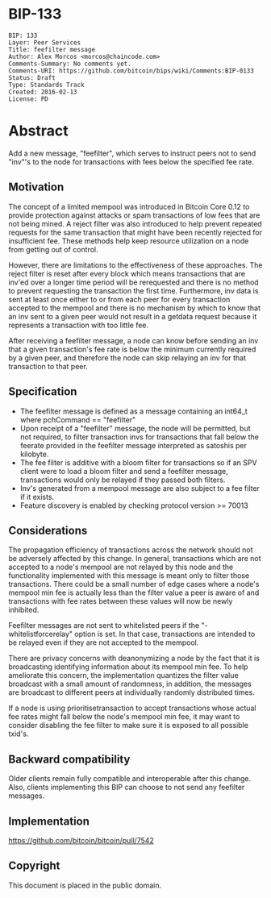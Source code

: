 # BIP-133

    BIP: 133
    Layer: Peer Services
    Title: feefilter message
    Author: Alex Morcos <morcos@chaincode.com>
    Comments-Summary: No comments yet.
    Comments-URI: https://github.com/bitcoin/bips/wiki/Comments:BIP-0133
    Status: Draft
    Type: Standards Track
    Created: 2016-02-13
    License: PD

# Abstract

Add a new message, "feefilter", which serves to instruct peers not to send "inv"'s to the node for transactions with fees below the specified fee rate.

## Motivation

The concept of a limited mempool was introduced in Bitcoin Core 0.12 to provide protection against attacks or spam transactions of low fees that are not being mined. A reject filter was also introduced to help prevent repeated requests for the same transaction that might have been recently rejected for insufficient fee. These methods help keep resource utilization on a node from getting out of control.

However, there are limitations to the effectiveness of these approaches.  The reject filter is reset after every block which means transactions that are inv'ed over a longer time period will be rerequested and there is no method to prevent requesting the transaction the first time.  Furthermore, inv data is sent at least once either to or from each peer for every transaction accepted to the mempool and there is no mechanism by which to know that an inv sent to a given peer would not result in a getdata request because it represents a transaction with too little fee.

After receiving a feefilter message, a node can know before sending an inv that a given transaction's fee rate is below the minimum currently required by a given peer, and therefore the node can skip relaying an inv for that transaction to that peer.

## Specification

- The feefilter message is defined as a message containing an int64_t where pchCommand == "feefilter"
- Upon receipt of a "feefilter" message, the node will be permitted, but not required, to filter transaction invs for transactions that fall below the feerate provided in the feefilter message interpreted as satoshis per kilobyte.
- The fee filter is additive with a bloom filter for transactions so if an SPV client were to load a bloom filter and send a feefilter message, transactions would only be relayed if they passed both filters.
- Inv's generated from a mempool message are also subject to a fee filter if it exists.
- Feature discovery is enabled by checking protocol version >= 70013

## Considerations
The propagation efficiency of transactions across the network should not be adversely affected by this change. In general, transactions which are not accepted to a node's mempool are not relayed by this node and the functionality implemented with this message is meant only to filter those transactions. There could be a small number of edge cases where a node's mempool min fee is actually less than the filter value a peer is aware of and transactions with fee rates between these values will now be newly inhibited.

Feefilter messages are not sent to whitelisted peers if the "-whitelistforcerelay" option is set. In that case, transactions are intended to be relayed even if they are not accepted to the mempool.

There are privacy concerns with deanonymizing a node by the fact that it is broadcasting identifying information about its mempool min fee. To help ameliorate this concern, the implementation quantizes the filter value broadcast with a small amount of randomness, in addition, the messages are broadcast to different peers at individually randomly distributed times.

If a node is using prioritisetransaction to accept transactions whose actual fee rates might fall below the node's mempool min fee, it may want to consider disabling the fee filter to make sure it is exposed to all possible txid's.

## Backward compatibility

Older clients remain fully compatible and interoperable after this change. Also, clients implementing this BIP can choose to not send any feefilter messages.

## Implementation

https://github.com/bitcoin/bitcoin/pull/7542

## Copyright
This document is placed in the public domain.